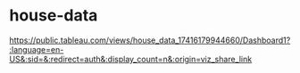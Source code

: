 # house-data

https://public.tableau.com/views/house_data_17416179944660/Dashboard1?:language=en-US&:sid=&:redirect=auth&:display_count=n&:origin=viz_share_link

